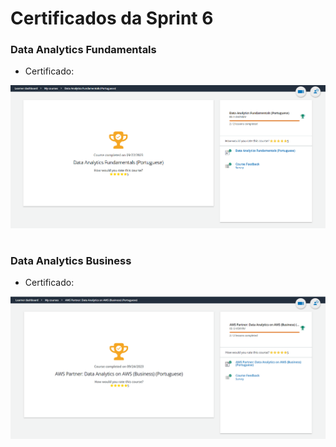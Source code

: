 #
# Certificados da Sprint 6

### Data Analytics Fundamentals

- Certificado: 

![Certificado](https://github.com/catarwnalud/pbCompass/blob/master/sprint_6/certificados/fundamentals.png)

# 

### Data Analytics Business

- Certificado: 

![Certificado](https://github.com/catarwnalud/pbCompass/blob/master/sprint_6/certificados/business.png)

# 